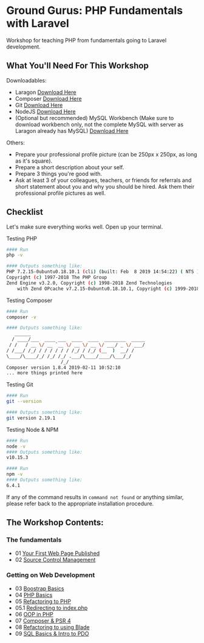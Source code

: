 # Ground Gurus: PHP Fundamentals with Laravel

Workshop for teaching PHP from fundamentals going to Laravel development.

## What You'll Need For This Workshop

Downloadables:
- Laragon [Download Here](https://laragon.org/download/index.html)
- Composer [Download Here](https://getcomposer.org/download/)
- Git [Download Here](https://git-scm.com/downloads)
- NodeJS [Download Here](https://nodejs.org/en/download)
- (Optional but recommended) MySQL Workbench (Make sure to download workbench only, not the complete MySQL with server as Laragon already has MySQL) [Download Here](https://dev.mysql.com/downloads/workbench/)

Others:
- Prepare your professional profile picture (can be 250px x 250px, as long as it's square).
- Prepare a short description about your self.
- Prepare 3 things you're good with.
- Ask at least 3 of your colleagues, teachers, or friends for referrals and short statement about you and why you should be hired. Ask them their professional profile pictures as well.

## Checklist

Let's make sure everything works well. Open up your terminal.

Testing PHP

```bash
#### Run
php -v

#### Outputs something like:
PHP 7.2.15-0ubuntu0.18.10.1 (cli) (built: Feb  8 2019 14:54:22) ( NTS )
Copyright (c) 1997-2018 The PHP Group
Zend Engine v3.2.0, Copyright (c) 1998-2018 Zend Technologies
    with Zend OPcache v7.2.15-0ubuntu0.18.10.1, Copyright (c) 1999-2018, by Zend Technologies
```

Testing Composer
```bash
#### Run
composer -v

#### Outputs something like:
   ______
  / ____/___  ____ ___  ____  ____  ________  _____
 / /   / __ \/ __ `__ \/ __ \/ __ \/ ___/ _ \/ ___/
/ /___/ /_/ / / / / / / /_/ / /_/ (__  )  __/ /
\____/\____/_/ /_/ /_/ .___/\____/____/\___/_/
                    /_/
Composer version 1.8.4 2019-02-11 10:52:10
... more things printed here
```

Testing Git
```bash
#### Run
git --version

#### Outputs something like:
git version 2.19.1
```

Testing Node & NPM
```bash
#### Run
node -v
#### Outputs something like:
v10.15.3

#### Run
npm -v
#### Outputs something like:
6.4.1
```

If any of the command results in `command not found` or anything similar, please refer back to the appropriate installation procedure.

## The Workshop Contents:

### The fundamentals
- 01 [Your First Web Page Published](/modules/01-first-web-page.md)
- 02 [Source Control Management](/modules/02-git.md)

### Getting on Web Development
- 03 [Boostrap Basics](/modules/03-bootstrap-basics.md)
- 04 [PHP Basics](/modules/04-php-basics.md)
- 05 [Refactoring to PHP](/modules/05-refactoring-to-php.md)
- 05.1 [Redirecting to index.php](/modules/05.1-rewrite-engine.md)
- 06 [OOP in PHP](/modules/06-oop.md)
- 07 [Composer & PSR 4](/modules/07-composer-and-psr-4.md)
- 08 [Refactoring to using Blade](/modules/08-composer-and-psr-4.md)
- 09 [SQL Basics & Intro to PDO](/modules/09-pdo.md)